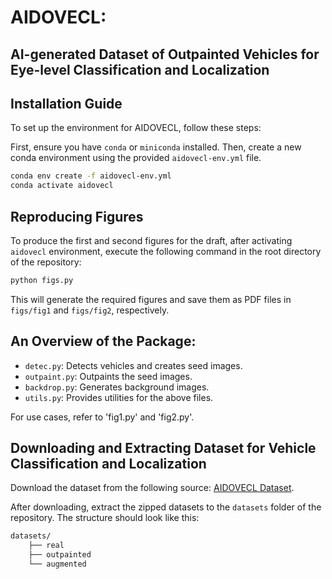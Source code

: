 # AIDOVECL:
## AI-generated Dataset of Outpainted Vehicles for Eye-level Classification and Localization

## Installation Guide

To set up the environment for AIDOVECL, follow these steps:

First, ensure you have `conda` or `miniconda` installed. Then, create a new conda environment using the provided `aidovecl-env.yml` file.

```bash
conda env create -f aidovecl-env.yml
conda activate aidovecl
```

## Reproducing Figures

To produce the first and second figures for the draft, after activating `aidovecl` environment, execute the following command in the root directory of the repository:

```bash
python figs.py
```
This will generate the required figures and save them as PDF files in `figs/fig1` and `figs/fig2`, respectively.

## An Overview of the Package:
- `detec.py`: Detects vehicles and creates seed images.
- `outpaint.py`: Outpaints the seed images.
- `backdrop.py`: Generates background images.
- `utils.py`: Provides utilities for the above files.

For use cases, refer to 'fig1.py' and 'fig2.py'.


## Downloading and Extracting Dataset for Vehicle Classification and Localization

Download the dataset from the following source: [AIDOVECL Dataset](https://huggingface.co/datasets/amir-kazemi/aidovecl/tree/main).

After downloading, extract the zipped datasets to the `datasets` folder of the repository. The structure should look like this:
```bash
datasets/
    ├── real
    ├── outpainted
    └── augmented
```


